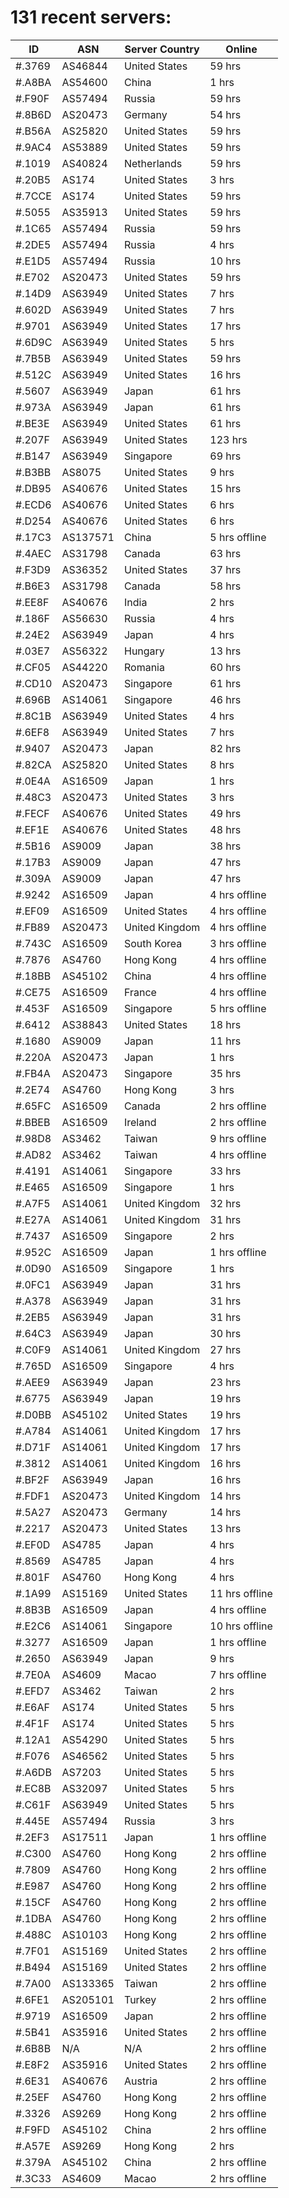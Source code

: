 # 131 recent servers:

| ID | ASN | Server Country | Online |
| ------ | ------ | ------ | ------ |
| #.3769 | AS46844 | United States | 59 hrs |
| #.A8BA | AS54600 | China | 1 hrs |
| #.F90F | AS57494 | Russia | 59 hrs |
| #.8B6D | AS20473 | Germany | 54 hrs |
| #.B56A | AS25820 | United States | 59 hrs |
| #.9AC4 | AS53889 | United States | 59 hrs |
| #.1019 | AS40824 | Netherlands | 59 hrs |
| #.20B5 | AS174 | United States | 3 hrs |
| #.7CCE | AS174 | United States | 59 hrs |
| #.5055 | AS35913 | United States | 59 hrs |
| #.1C65 | AS57494 | Russia | 59 hrs |
| #.2DE5 | AS57494 | Russia | 4 hrs |
| #.E1D5 | AS57494 | Russia | 10 hrs |
| #.E702 | AS20473 | United States | 59 hrs |
| #.14D9 | AS63949 | United States | 7 hrs |
| #.602D | AS63949 | United States | 7 hrs |
| #.9701 | AS63949 | United States | 17 hrs |
| #.6D9C | AS63949 | United States | 5 hrs |
| #.7B5B | AS63949 | United States | 59 hrs |
| #.512C | AS63949 | United States | 16 hrs |
| #.5607 | AS63949 | Japan | 61 hrs |
| #.973A | AS63949 | Japan | 61 hrs |
| #.BE3E | AS63949 | United States | 61 hrs |
| #.207F | AS63949 | United States | 123 hrs |
| #.B147 | AS63949 | Singapore | 69 hrs |
| #.B3BB | AS8075 | United States | 9 hrs |
| #.DB95 | AS40676 | United States | 15 hrs |
| #.ECD6 | AS40676 | United States | 6 hrs |
| #.D254 | AS40676 | United States | 6 hrs |
| #.17C3 | AS137571 | China | 5 hrs offline |
| #.4AEC | AS31798 | Canada | 63 hrs |
| #.F3D9 | AS36352 | United States | 37 hrs |
| #.B6E3 | AS31798 | Canada | 58 hrs |
| #.EE8F | AS40676 | India | 2 hrs |
| #.186F | AS56630 | Russia | 4 hrs |
| #.24E2 | AS63949 | Japan | 4 hrs |
| #.03E7 | AS56322 | Hungary | 13 hrs |
| #.CF05 | AS44220 | Romania | 60 hrs |
| #.CD10 | AS20473 | Singapore | 61 hrs |
| #.696B | AS14061 | Singapore | 46 hrs |
| #.8C1B | AS63949 | United States | 4 hrs |
| #.6EF8 | AS63949 | United States | 7 hrs |
| #.9407 | AS20473 | Japan | 82 hrs |
| #.82CA | AS25820 | United States | 8 hrs |
| #.0E4A | AS16509 | Japan | 1 hrs |
| #.48C3 | AS20473 | United States | 3 hrs |
| #.FECF | AS40676 | United States | 49 hrs |
| #.EF1E | AS40676 | United States | 48 hrs |
| #.5B16 | AS9009 | Japan | 38 hrs |
| #.17B3 | AS9009 | Japan | 47 hrs |
| #.309A | AS9009 | Japan | 47 hrs |
| #.9242 | AS16509 | Japan | 4 hrs offline |
| #.EF09 | AS16509 | United States | 4 hrs offline |
| #.FB89 | AS20473 | United Kingdom | 4 hrs offline |
| #.743C | AS16509 | South Korea | 3 hrs offline |
| #.7876 | AS4760 | Hong Kong | 4 hrs offline |
| #.18BB | AS45102 | China | 4 hrs offline |
| #.CE75 | AS16509 | France | 4 hrs offline |
| #.453F | AS16509 | Singapore | 5 hrs offline |
| #.6412 | AS38843 | United States | 18 hrs |
| #.1680 | AS9009 | Japan | 11 hrs |
| #.220A | AS20473 | Japan | 1 hrs |
| #.FB4A | AS20473 | Singapore | 35 hrs |
| #.2E74 | AS4760 | Hong Kong | 3 hrs |
| #.65FC | AS16509 | Canada | 2 hrs offline |
| #.BBEB | AS16509 | Ireland | 2 hrs offline |
| #.98D8 | AS3462 | Taiwan | 9 hrs offline |
| #.AD82 | AS3462 | Taiwan | 4 hrs offline |
| #.4191 | AS14061 | Singapore | 33 hrs |
| #.E465 | AS16509 | Singapore | 1 hrs |
| #.A7F5 | AS14061 | United Kingdom | 32 hrs |
| #.E27A | AS14061 | United Kingdom | 31 hrs |
| #.7437 | AS16509 | Singapore | 2 hrs |
| #.952C | AS16509 | Japan | 1 hrs offline |
| #.0D90 | AS16509 | Singapore | 1 hrs |
| #.0FC1 | AS63949 | Japan | 31 hrs |
| #.A378 | AS63949 | Japan | 31 hrs |
| #.2EB5 | AS63949 | Japan | 31 hrs |
| #.64C3 | AS63949 | Japan | 30 hrs |
| #.C0F9 | AS14061 | United Kingdom | 27 hrs |
| #.765D | AS16509 | Singapore | 4 hrs |
| #.AEE9 | AS63949 | Japan | 23 hrs |
| #.6775 | AS63949 | Japan | 19 hrs |
| #.D0BB | AS45102 | United States | 19 hrs |
| #.A784 | AS14061 | United Kingdom | 17 hrs |
| #.D71F | AS14061 | United Kingdom | 17 hrs |
| #.3812 | AS14061 | United Kingdom | 16 hrs |
| #.BF2F | AS63949 | Japan | 16 hrs |
| #.FDF1 | AS20473 | United Kingdom | 14 hrs |
| #.5A27 | AS20473 | Germany | 14 hrs |
| #.2217 | AS20473 | United States | 13 hrs |
| #.EF0D | AS4785 | Japan | 4 hrs |
| #.8569 | AS4785 | Japan | 4 hrs |
| #.801F | AS4760 | Hong Kong | 4 hrs |
| #.1A99 | AS15169 | United States | 11 hrs offline |
| #.8B3B | AS16509 | Japan | 4 hrs offline |
| #.E2C6 | AS14061 | Singapore | 10 hrs offline |
| #.3277 | AS16509 | Japan | 1 hrs offline |
| #.2650 | AS63949 | Japan | 9 hrs |
| #.7E0A | AS4609 | Macao | 7 hrs offline |
| #.EFD7 | AS3462 | Taiwan | 2 hrs |
| #.E6AF | AS174 | United States | 5 hrs |
| #.4F1F | AS174 | United States | 5 hrs |
| #.12A1 | AS54290 | United States | 5 hrs |
| #.F076 | AS46562 | United States | 5 hrs |
| #.A6DB | AS7203 | United States | 5 hrs |
| #.EC8B | AS32097 | United States | 5 hrs |
| #.C61F | AS63949 | United States | 5 hrs |
| #.445E | AS57494 | Russia | 3 hrs |
| #.2EF3 | AS17511 | Japan | 1 hrs offline |
| #.C300 | AS4760 | Hong Kong | 2 hrs offline |
| #.7809 | AS4760 | Hong Kong | 2 hrs offline |
| #.E987 | AS4760 | Hong Kong | 2 hrs offline |
| #.15CF | AS4760 | Hong Kong | 2 hrs offline |
| #.1DBA | AS4760 | Hong Kong | 2 hrs offline |
| #.488C | AS10103 | Hong Kong | 2 hrs offline |
| #.7F01 | AS15169 | United States | 2 hrs offline |
| #.B494 | AS15169 | United States | 2 hrs offline |
| #.7A00 | AS133365 | Taiwan | 2 hrs offline |
| #.6FE1 | AS205101 | Turkey | 2 hrs offline |
| #.9719 | AS16509 | Japan | 2 hrs offline |
| #.5B41 | AS35916 | United States | 2 hrs offline |
| #.6B8B | N/A | N/A | 2 hrs offline |
| #.E8F2 | AS35916 | United States | 2 hrs offline |
| #.6E31 | AS40676 | Austria | 2 hrs offline |
| #.25EF | AS4760 | Hong Kong | 2 hrs offline |
| #.3326 | AS9269 | Hong Kong | 2 hrs offline |
| #.F9FD | AS45102 | China | 2 hrs offline |
| #.A57E | AS9269 | Hong Kong | 2 hrs |
| #.379A | AS45102 | China | 2 hrs offline |
| #.3C33 | AS4609 | Macao | 2 hrs offline |

